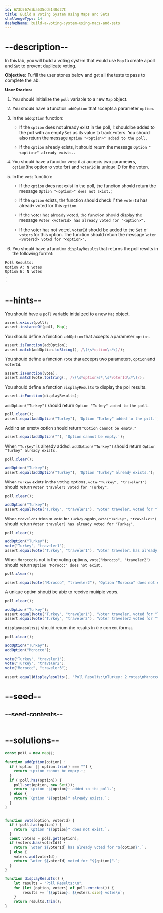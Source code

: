 ```yaml
---
id: 673b567e3ba535dda140d278
title: Build a Voting System Using Maps and Sets
challengeType: 14
dashedName: build-a-voting-system-using-maps-and-sets
---
```


# --description--

In this lab, you will build a voting system that would use `Map` to create a poll and `Set` to prevent duplicate voting.

**Objective:** Fulfill the user stories below and get all the tests to pass to complete the lab. 

**User Stories:**

1. You should initialize the `poll` variable to a new `Map` object.

2. You should have a function `addOption` that accepts a parameter `option`.

3. In the `addOption` function:

   - If the `option` does not already exist in the poll, it should be added to the poll with an empty `Set` as its value to track voters. You should also return the message `Option "<option>" added to the poll.`

   - If the `option` already exists, it should return the message `Option "<option>" already exists.`.

4. You should have a function `vote` that accepts two parameters, `option`(the option to vote for) and `voterId` (a unique ID for the voter).

5. In the `vote` function:

   - If the `option` does not exist in the poll, the function should return the message `Option "<option>" does not exist.`;

   - If the `option` exists, the function should check if the `voterId` has already voted for this `option`.

   - If the voter has already voted, the function should display the message `Voter <voterId> has already voted for "<option>".`

   - If the voter has not voted, `voterId` should be added to the `Set` of `voters` for this option. The function should return the message  `Voter <voterId> voted for "<option>".`

6. You should have a function `displayResults` that returns the poll results in the following format:

```js
Poll Results:
Option A: N votes
Option B: N votes
.
.
```

# --hints--


You should have a `poll` variable initialized to a new `Map` object.

```js
assert.exists(poll);
assert.instanceOf(poll, Map);
```

You should define a function `addOption` that accepts a parameter `option`.

```js
assert.isFunction(addOption);
assert.match(addOption.toString(), /\(\s*option\s*\)/);
```

You should define a function `vote` that accepts two parameters, `option` and `voterId`.

```js
assert.isFunction(vote);
assert.match(vote.toString(), /\(\s*option\s*,\s*voterId\s*\)/);
```

You should define a function `displayResults` to display the poll results.

```js
assert.isFunction(displayResults);
```

`addOption("Turkey")` should return `Option "Turkey" added to the poll.`

```js
poll.clear();
assert.equal(addOption("Turkey"), 'Option "Turkey" added to the poll.');
```

Adding an empty option should return `"Option cannot be empty."`

```js
assert.equal(addOption(""), 'Option cannot be empty.');
```

When `"Turkey"` is already added, `addOption("Turkey")` should return `Option "Turkey" already exists.`

```js
poll.clear();

addOption("Turkey");
assert.equal(addOption("Turkey"), 'Option "Turkey" already exists.');
```

When `Turkey` exists in the voting options, `vote("Turkey", "traveler1")` should return `Voter traveler1 voted for "Turkey".`

```js
poll.clear();

addOption("Turkey");
assert.equal(vote("Turkey", "traveler1"), 'Voter traveler1 voted for "Turkey".');
```

When `traveler1` tries to vote for `Turkey` again, `vote("Turkey", "traveler1")` should return `Voter traveler1 has already voted for "Turkey".`

```js
poll.clear();

addOption("Turkey");
vote("Turkey", "traveler1");
assert.equal(vote("Turkey", "traveler1"), 'Voter traveler1 has already voted for "Turkey".');
```

When `Morocco` is not in the voting options, `vote("Morocco", "traveler2")` should return `Option "Morocco" does not exist.`

```js
poll.clear();

assert.equal(vote("Morocco", "traveler2"), 'Option "Morocco" does not exist.');
```

A unique option should be able to receive multiple votes. 

```js
poll.clear();

addOption("Turkey");
assert.equal(vote("Turkey", "traveler1"), 'Voter traveler1 voted for "Turkey".');
assert.equal(vote("Turkey", "traveler2"), 'Voter traveler2 voted for "Turkey".');
```

`displayResults()` should return the results in the correct format.

```js
poll.clear();

addOption("Turkey");
addOption("Morocco");

vote("Turkey", "traveler1");
vote("Turkey", "traveler2");
vote("Morocco", "traveler3");

assert.equal(displayResults(), "Poll Results:\nTurkey: 2 votes\nMorocco: 1 votes");
```

# --seed--

## --seed-contents--

```js

```

# --solutions--

```js
const poll = new Map();

function addOption(option) {
  if (!option || option.trim() === "") {
    return "Option cannot be empty.";
  }
  if (!poll.has(option)) {
    poll.set(option, new Set());
    return `Option "${option}" added to the poll.`;
  } else {
    return `Option "${option}" already exists.`;
  }
}


function vote(option, voterId) {
  if (!poll.has(option)) {
    return `Option "${option}" does not exist.`;
  }
  const voters = poll.get(option);
  if (voters.has(voterId)) {
    return `Voter ${voterId} has already voted for "${option}".`;
  } else {
    voters.add(voterId); 
    return `Voter ${voterId} voted for "${option}".`;
  }
}

function displayResults() {
    let results = "Poll Results:\n";
    for (let [option, voters] of poll.entries()) {
        results += `${option}: ${voters.size} votes\n`;
    }
    return results.trim();
}
```
